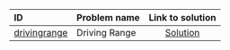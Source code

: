 | ID | Problem name | Link to solution |
|:---|:---|:---:|
| [drivingrange](https://open.kattis.com/problems/drivingrange) | Driving Range | [Solution](https://github.com/versenyi98/kattis-solutions/tree/main/solutions/Driving%20Range)|
